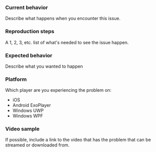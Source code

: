 ### Current behavior
Describe what happens when you encounter this issue.

### Reproduction steps
A 1, 2, 3, etc. list of what's needed to see the issue happen.

### Expected behavior
Describe what you wanted to happen

### Platform
Which player are you experiencing the problem on:
* iOS
* Android ExoPlayer
* Windows UWP
* Windows WPF

### Video sample
If possible, include a link to the video that has the problem that can be streamed or downloaded from.
